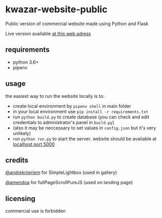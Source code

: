 # kwazar-website-public
Public version of commercial website made using Python and Flask

Live version available [at this web adress](https://czyszczenie.bydgoszcz.pl)

## requirements
- python 3.6+
- pipenv

## usage
the easiest way to run the website locally is to:
- create local environment by `pipenv shell` in main folder
- in your local environment use `pip install -r requirements.txt`
- run `python build.py` to create database (you can check and edit credentials to administrator's panel in `build.py`)
- (also it may be neccessary to set values in `config.json` but it's very unlikely)
- run `python run.py` to start the server. website should be available at [localhost port 5000](http://localhost:5000)

## credits
[@andreknieriem](https://github.com/andreknieriem/simplelightbox) for SimpleLightbox (used in gallery)

[@amendoa](https://github.com/amendoa/fullPageScrollPureJS) for fullPageScrollPureJS (used on landing page)

## licensing
commercial use is forbidden

